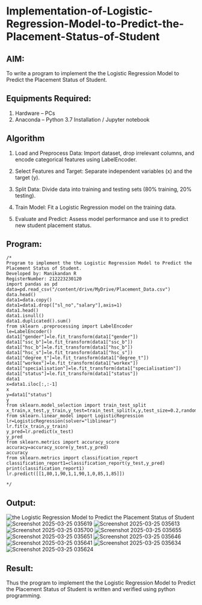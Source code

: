# Implementation-of-Logistic-Regression-Model-to-Predict-the-Placement-Status-of-Student

## AIM:
To write a program to implement the the Logistic Regression Model to Predict the Placement Status of Student.

## Equipments Required:
1. Hardware – PCs
2. Anaconda – Python 3.7 Installation / Jupyter notebook

## Algorithm
1. Load and Preprocess Data: Import dataset, drop irrelevant columns, and encode categorical features using LabelEncoder.

2. Select Features and Target: Separate independent variables (x) and the target (y).

3. Split Data: Divide data into training and testing sets (80% training, 20% testing).

4. Train Model: Fit a Logistic Regression model on the training data.

5. Evaluate and Predict: Assess model performance and use it to predict new student placement status.

## Program:
```
/*
Program to implement the the Logistic Regression Model to Predict the Placement Status of Student.
Developed by: Manikandan R  
RegisterNumber: 212223230120
import pandas as pd 
data=pd.read_csv("/content/drive/MyDrive/Placement_Data.csv") 
data.head()
data1=data.copy() 
data1=data1.drop(["sl_no","salary"],axis=1)
data1.head()
data1.isnull()
data1.duplicated().sum()
from sklearn .preprocessing import LabelEncoder 
le=LabelEncoder() 
data1["gender"]=le.fit_transform(data1["gender"]) 
data1["ssc_b"]=le.fit_transform(data1["ssc_b"]) 
data1["hsc_b"]=le.fit_transform(data1["hsc_b"]) 
data1["hsc_s"]=le.fit_transform(data1["hsc_s"]) 
data1["degree_t"]=le.fit_transform(data1["degree_t"]) 
data1["workex"]=le.fit_transform(data1["workex"]) 
data1["specialisation"]=le.fit_transform(data1["specialisation"]) 
data1["status"]=le.fit_transform(data1["status"])
data1
x=data1.iloc[:,:-1] 
x 
y=data1["status"] 
y 
from sklearn.model_selection import train_test_split 
x_train,x_test,y_train,y_test=train_test_split(x,y,test_size=0.2,random_state=0)
from sklearn.linear_model import LogisticRegression 
lr=LogisticRegression(solver="liblinear")
lr.fit(x_train,y_train)
y_pred=lr.predict(x_test) 
y_pred
from sklearn.metrics import accuracy_score
accuracy=accuracy_score(y_test,y_pred)
accuracy
from sklearn.metrics import classification_report 
classification_report1=classification_report(y_test,y_pred) 
print(classification_report1) 
lr.predict([[1,80,1,90,1,1,90,1,0,85,1,85]])

*/
```

## Output:
![the Logistic Regression Model to Predict the Placement Status of Student](sam.png)
![Screenshot 2025-03-25 035619](https://github.com/user-attachments/assets/cc16314f-3d02-43d4-8dc6-beb20b800362)
![Screenshot 2025-03-25 035613](https://github.com/user-attachments/assets/d3da4e76-06d4-49b0-a80b-52e1ebc3d187)
![Screenshot 2025-03-25 035700](https://github.com/user-attachments/assets/959ff6ed-6817-4700-b647-a3dd0445f94c)
![Screenshot 2025-03-25 035655](https://github.com/user-attachments/assets/039426a1-c38e-4cd8-955d-bc09dcb8754d)
![Screenshot 2025-03-25 035651](https://github.com/user-attachments/assets/c365330a-8a15-410a-9f02-3e27c939959b)
![Screenshot 2025-03-25 035646](https://github.com/user-attachments/assets/1cfa98d8-5d98-4978-a12c-14261d89cb72)
![Screenshot 2025-03-25 035641](https://github.com/user-attachments/assets/9f679997-3dcd-4ad4-a015-129e359c0b76)
![Screenshot 2025-03-25 035634](https://github.com/user-attachments/assets/752fd087-20bb-45cf-bd8e-43fb52ca930e)
![Screenshot 2025-03-25 035624](https://github.com/user-attachments/assets/46891037-160c-43b1-83d0-b554bdbd92b7)


## Result:
Thus the program to implement the the Logistic Regression Model to Predict the Placement Status of Student is written and verified using python programming.
